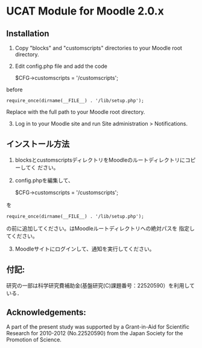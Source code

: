 UCAT Module for Moodle 2.0.x
======================

Installation
------

1. Copy "blocks" and "customscripts" directories to your Moodle root
directory.

2. Edit config.php file and add the code

	$CFG->customscripts = '<Moodle root>/customscripts';

before

	require_once(dirname(__FILE__) . '/lib/setup.php');

Replace <Moodle root> with the full path to your Moodle root directory.

3. Log in to your Moodle site and run Site administration > Notifications.


インストール方法
------

1. blocksとcustomscriptsディレクトリをMoodleのルートディレクトリにコピーしてく
ださい。

2. config.phpを編集して、

	$CFG->customscripts = '<Moodle root>/customscripts';

を

	require_once(dirname(__FILE__) . '/lib/setup.php');

の前に追加してください。<Moodle root>はMoodleルートディレクトリへの絶対パスを
指定してください。

3. Moodleサイトにログインして、通知を実行してください。

付記:
------

研究の一部は科学研究費補助金(基盤研究(C)課題番号：22520590）を利用している．

Acknowledgements:
------

A part of the present study was supported by a Grant-in-Aid for Scientific Research for 2010-2012 (No.22520590) from the Japan Society for the Promotion of Science.
